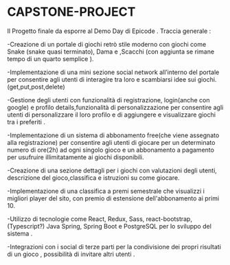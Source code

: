 # CAPSTONE-PROJECT
Il Progetto finale da esporre al Demo Day di Epicode . 
Traccia generale :

-Creazione di un portale di giochi retrò stile moderno con giochi come Snake (snake quasi terminato), Dama e ,Scacchi (con aggiunta se rimane tempo di un quarto semplice ).

-Implementazione di una mini sezione social network all’interno del portale per consentire agli utenti di interagire tra loro e scambiarsi idee sui giochi.(get,put,post,delete)

-Gestione degli utenti con funzionalità di registrazione, login(anche con google) e profilo details,funzionalità di personalizzazione per consentire agli utenti di personalizzare il loro profilo e di aggiungere e visualizzare giochi tra i preferiti .

-Implementazione di un sistema di abbonamento free(che viene assegnato alla registrazione) per consentire agli utenti di giocare per un determinato numero di ore(2h) ad ogni singolo gioco e un abbonamento a pagamento per usufruire illimitatamente ai giochi disponibili.

-Creazione di una sezione dettagli per i giochi con valutazioni degli utenti, descrizione del gioco,classifica e istruzioni su come giocare.

-Implementazione di una classifica a premi semestrale che visualizzi i migliori player del sito, con premio di estensione dell'abbonamento ai primi 10.

-Utilizzo di tecnologie come React, Redux, Sass, react-bootstrap,(Typescript?) Java Spring, Spring Boot e PostgreSQL per lo sviluppo del sistema .

-Integrazioni con i social di terze parti per la condivisione dei propri risultati di un gioco , possibilità di invitare altri utenti .
